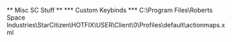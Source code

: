 ** Misc SC Stuff **
*** Custom Keybinds ***
C:\Program Files\Roberts Space Industries\StarCitizen\HOTFIX\USER\Client\0\Profiles\default\actionmaps.xml
